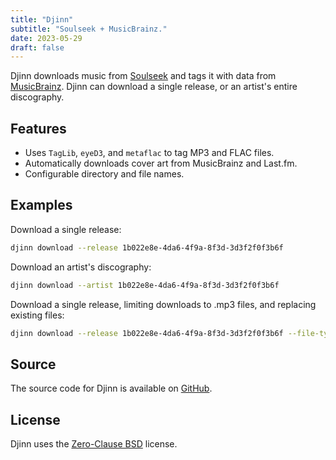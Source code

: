 ```yaml
---
title: "Djinn"
subtitle: "Soulseek + MusicBrainz."
date: 2023-05-29
draft: false
---
```


Djinn downloads music from [Soulseek](https://www.slsknet.org/) and tags it with data from [MusicBrainz](https://musicbrainz.org/). Djinn can download a single release, or an artist's entire discography.

## Features

* Uses `TagLib`, `eyeD3`, and `metaflac` to tag MP3 and FLAC files.
* Automatically downloads cover art from MusicBrainz and Last.fm.
* Configurable directory and file names.

## Examples

Download a single release:

```bash
djinn download --release 1b022e8e-4da6-4f9a-8f3d-3d3f2f0f3b6f
```

Download an artist's discography:

```bash
djinn download --artist 1b022e8e-4da6-4f9a-8f3d-3d3f2f0f3b6f
```

Download a single release, limiting downloads to .mp3 files, and replacing existing files:

```bash
djinn download --release 1b022e8e-4da6-4f9a-8f3d-3d3f2f0f3b6f --file-types .mp3 --replace
```

## Source

The source code for Djinn is available on [GitHub](https://github.com/kkestell/djinn).

## License

Djinn uses the [Zero-Clause BSD](https://opensource.org/license/0bsd/) license.
